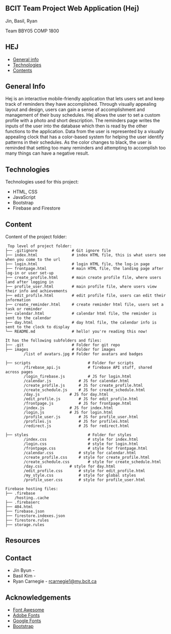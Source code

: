 ## BCIT Team Project Web Application (Hej)

Jin, Basil, Ryan

Team BBY05
COMP 1800

## HEJ

* [General info](#general-info)
* [Technologies](#technologies)
* [Contents](#content)

## General Info
Hej is an interactive mobile-friendly application that lets users set and keep track of reminders they have accomplished. Through visually appealing layout and design, users can gain a sense of accomplishment and management of their busy schedules. Hej allows the user to set a custom profile with a photo and short description. The reminders page writes the inputs of the user into the database which then is read by the other functions to the application. Data from the user is represented by a visually appealing clock that has a color-based system for helping the user identify patterns in their schedules. As the color changes to black, the user is reminded that setting too many reminders and attempting to accomplish too many things can have a negative result. 
	
## Technologies
Technologies used for this project:
* HTML, CSS
* JavaScript
* Bootstrap
* Firebase and Firestore 
	
## Content
Content of the project folder:

```
 Top level of project folder: 
├── .gitignore               # Git ignore file
├── index.html               # index HTML file, this is what users see when you come to the url
├── login.html               # login HTML file, the log-in page
├── frontpage.html           # main HTML file, the landing page after log-in or user set-up
├── create_profile.html      # main create profile file, where users land after logging in
├── profile_user.html        # main profile file, where users view their info and achievements
├── edit_profile.html        # edit profile file, users can edit their information
├── create_reminder.html     # create reminder html file, users set a task or reminder
├── calendar.html            # calendar html file, the reminder is sent to the calendar 
├── day.html                 # day html file, the calendar info is sent to the clock to display
└── README.md                # hello! you're reading this now!

It has the following subfolders and files:
├── .git                     # Folder for git repo
├── images                   # Folder for images
        /list of avatars.jpg # Folder for avatars and badges
        
├── scripts                         # Folder for scripts
        /firebase_api.js            # firebase API stuff, shared across pages
        /login_firebase.js          # JS for login.html
        /calendar.js 		    # JS for calendar.html
        /create_profile.js	    # JS for create_profile.html
        /create_schedule.js	    # JS for create_schedule.html
        /day.js			    # JS for day.html
        /edit_profile.js	    # JS for edit_profile.html
        /frontpage.js		    # JS for frontpage.html
        /index.js		    # JS for index.html
        /login.js		    # JS for login.html
        /profile_user.js	    # JS for profile_user.html
        /profiles.js		    # JS for profiles.html
        /redirect.js		    # JS for redirect.html

├── styles                          # Folder for styles
        /index.css                  # style for index.html
        /login.css                  # style for login.html
        /frontpage.css              # style for frontpage.html
        /calendar.css		    # style for calendar.html
        /create_profile.css	    # style for create_profile.html
        /create_schedule.css	    # style for create_schedule.html
        /day.css		    # style for day.html
        /edit_profile.css	    # style for edit_profile.html
        /my_style.css		    # style for global styles
        /profile_user.css	    # style for profile_user.html

Firebase hosting files: 
├── .firebase
	/hosting..cache
├── .firebaserc
├── 404.html
├── firebase.json
├── firestore.indexes.json
├── firestore.rules
├── storage.rules

```

## Resources

## Contact 
* Jin Byun -
* Basil Kim -
* Ryan Carnegie - rcarnegie1@my.bcit.ca

## Acknowledgements 
* <a href="https://fontawesome.com/">Font Awesome</a>
* <a href="https://fonts.adobe.com/">Adobe Fonts</a> 
* <a href="https://fonts.google.com/">Google Fonts</a>
* <a href="https://getbootstrap.com/">Bootstrap</a>
